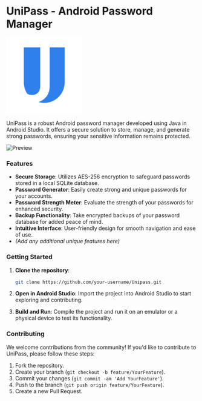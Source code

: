 # UniPass - Android Password Manager

<img src="app/src/main/ic_launcher-playstore.png" alt="UniPass Logo" width="200" />


UniPass is a robust Android password manager developed using Java in Android Studio. It offers a secure solution to store, manage, and generate strong passwords, ensuring your sensitive information remains protected.

![Preview](https://github.com/krishnapandey24/Unipass/assets/80609574/5828d9e4-77ea-4410-bcde-a341cb9193aa)


### Features

- **Secure Storage**: Utilizes AES-256 encryption to safeguard passwords stored in a local SQLite database.
- **Password Generator**: Easily create strong and unique passwords for your accounts.
- **Password Strength Meter**: Evaluate the strength of your passwords for enhanced security.
- **Backup Functionality**: Take encrypted backups of your password database for added peace of mind.
- **Intuitive Interface**: User-friendly design for smooth navigation and ease of use.
- *(Add any additional unique features here)*




### Getting Started

1. **Clone the repository**:
   ```bash
   git clone https://github.com/your-username/Unipass.git
   ```

2. **Open in Android Studio**: Import the project into Android Studio to start exploring and contributing.

3. **Build and Run**: Compile the project and run it on an emulator or a physical device to test its functionality.

### Contributing

We welcome contributions from the community! If you'd like to contribute to UniPass, please follow these steps:

1. Fork the repository.
2. Create your branch (`git checkout -b feature/YourFeature`).
3. Commit your changes (`git commit -am 'Add YourFeature'`).
4. Push to the branch (`git push origin feature/YourFeature`).
5. Create a new Pull Request.




